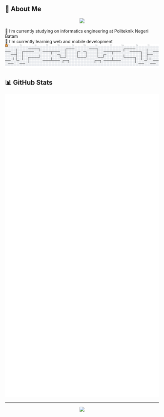 ## 💫 About Me
<p align="center"> <img src="https://capsule-render.vercel.app/api?type=shark&height=300&color=timeGradient&text=Leant&desc=Live%20A%20Life%20You%20Will%20Remember"> </p>
🔭 I’m currently studying on informatics engineering at Politeknik Negeri Batam<br>🌱 I'm currently learning web and mobile development

<div align="center">
    <picture>
        <source media="(prefers-color-scheme: dark)" srcset="https://raw.githubusercontent.com/leaantony/leaantony/output/pacman-contribution-graph-dark.svg">
        <source media="(prefers-color-scheme: light)" srcset="https://raw.githubusercontent.com/leaantony/leaantony/output/pacman-contribution-graph.svg">
        <img alt="pacman contribution graph" src="https://raw.githubusercontent.com/leaantony/leaantony/output/pacman-contribution-graph.svg">
    </picture>
</div>

## 📊 GitHub Stats

<div align="center">
    <picture>
        <img src="/github-metrics.svg" alt="Metrics">
    </picture>
</div>

---

<div align="center">

[![](https://visitcount.itsvg.in/api?id=LeaAntony&icon=0&color=1)](https://visitcount.itsvg.in)

</div>
